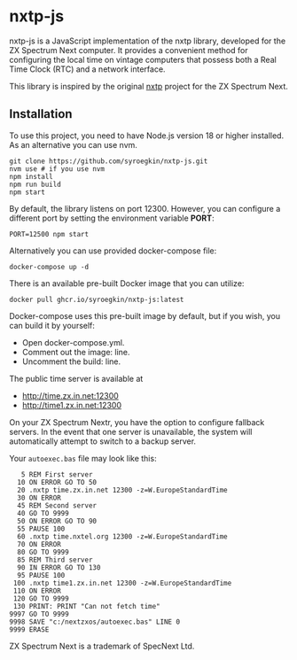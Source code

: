 # nxtp-js

nxtp-js is a JavaScript implementation of the nxtp library, developed for the ZX Spectrum Next computer. It provides a convenient method for configuring the local time on vintage computers that possess both a Real Time Clock (RTC) and a network interface.

This library is inspired by the original [nxtp](https://github.com/Threetwosevensixseven/nxtp) project for the ZX Spectrum Next.



## Installation

To use this project, you need to have Node.js version 18 or higher installed. As an alternative you can use nvm.


```shell
git clone https://github.com/syroegkin/nxtp-js.git
nvm use # if you use nvm
npm install
npm run build
npm start
```

By default, the library listens on port 12300. However, you can configure a different port by setting the environment variable **PORT**:

```shell
PORT=12500 npm start
```

Alternatively you can use provided docker-compose file:
```shell
docker-compose up -d
```

There is an available pre-built Docker image that you can utilize:
```shell
docker pull ghcr.io/syroegkin/nxtp-js:latest
```

Docker-compose uses this pre-built image by default, but if you wish, you can build it by yourself:
* Open docker-compose.yml.
* Comment out the image: line.
* Uncomment the build: line.


The public time server is available at 
* http://time.zx.in.net:12300
* http://time1.zx.in.net:12300

On your ZX Spectrum Nextr, you have the option to configure fallback servers. In the event that one server is unavailable, the system will automatically attempt to switch to a backup server.

Your `autoexec.bas` file may look like this:

```basic
   5 REM First server
  10 ON ERROR GO TO 50
  20 .nxtp time.zx.in.net 12300 -z=W.EuropeStandardTime
  30 ON ERROR
  45 REM Second server
  40 GO TO 9999
  50 ON ERROR GO TO 90
  55 PAUSE 100
  60 .nxtp time.nxtel.org 12300 -z=W.EuropeStandardTime
  70 ON ERROR
  80 GO TO 9999
  85 REM Third server
  90 IN ERROR GO TO 130
  95 PAUSE 100
 100 .nxtp time1.zx.in.net 12300 -z=W.EuropeStandardTime
 110 ON ERROR
 120 GO TO 9999
 130 PRINT: PRINT "Can not fetch time"
9997 GO TO 9999
9998 SAVE "c:/nextzxos/autoexec.bas" LINE 0
9999 ERASE

```

ZX Spectrum Next is a trademark of SpecNext Ltd.